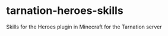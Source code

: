 tarnation-heroes-skills
=======================

Skills for the Heroes plugin in Minecraft for the Tarnation server
